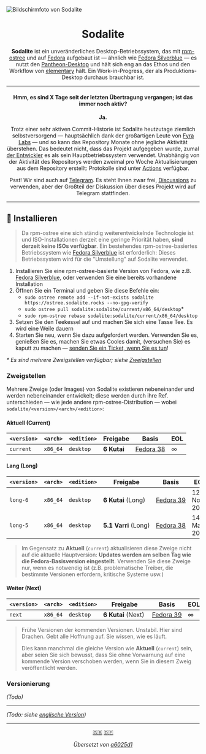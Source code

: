 ![Bildschirmfoto von Sodalite](https://git.zio.sh/sodaliterocks/lfs/media/branch/main/graphics/screenshot/screenshot.png?u=7)

<h1 align="center">
    Sodalite
</h1>

<p align="center">
    <strong>Sodalite</strong> ist ein unveränderliches Desktop-Betriebssystem, das mit <a href="https://coreos.github.io/rpm-ostree/">rpm-ostree</a> und auf <a href="https://getfedora.org/">Fedora</a> aufgebaut ist &mdash; ähnlich wie <a href="https://silverblue.fedoraproject.org/">Fedora Silverblue</a> &mdash; es nutzt den <a href="https://elementary.io/docs/learning-the-basics">Pantheon-Desktop</a> und hält sich eng an das Ethos und den Workflow von <a href="https://elementary.io/open-source">elementary</a> hält. Ein Work-in-Progress, der als Produktions-Desktop durchaus brauchbar ist.
</p>

---

<h4 align="center">
    Hmm, es sind X Tage seit der letzten Übertragung vergangen; ist das immer noch aktiv?
</h4>

<p align="center">
    <strong>Ja.</strong>
</p>

<p align="center">
    Trotz einer sehr aktiven Commit-Historie ist Sodalite heutzutage ziemlich selbstversorgend &mdash; hauptsächlich dank der großartigen Leute von <a href="https://fyralabs.com">Fyra Labs</a> &mdash; und so kann das Repository Monate ohne jegliche Aktivität überstehen. Das bedeutet nicht, dass das Projekt aufgegeben wurde, zumal <a href="https://github.com/electricduck">der Entwickler</a> es als sein Hauptbetriebssystem verwendet. Unabhängig von der Aktivität des Repositorys werden zweimal pro Woche Aktualisierungen aus dem Repository erstellt: Protokolle sind unter <a href="https://github.com/sodaliterocks/sodalite/actions">Actions</a> verfügbar.
</p>

<p align="center">
    Psst! Wir sind auch auf <a href="https://t.me/sodalitechat">Telegram</a>. Es steht Ihnen zwar frei, <a href="https://github.com/sodaliterocks/sodalite/discussions">Discussions</a> zu verwenden, aber der Großteil der Diskussion über dieses Projekt wird auf Telegram stattfinden.
</p>

---

## 🎉 Installieren

> Da rpm-ostree eine sich ständig weiterentwickelnde Technologie ist und ISO-Installationen derzeit eine geringe Priorität haben, **sind derzeit keine ISOs verfügbar**. Ein bestehendes rpm-ostree-basiertes Betriebssystem wie [Fedora Silverblue](https://silverblue.fedoraproject.org/) ist erforderlich: Dieses Betriebssystem wird für die "Umstellung" auf Sodalite verwendet.

1. Installieren Sie eine rpm-ostree-basierte Version von Fedora, wie z.B. [Fedora Silverblue](https://silverblue.fedoraproject.org/), oder verwenden Sie eine bereits vorhandene Installation
2. Öffnen Sie ein Terminal und geben Sie diese Befehle ein:
   - `sudo ostree remote add --if-not-exists sodalite https://ostree.sodalite.rocks --no-gpg-verify`
   - `sudo ostree pull sodalite:sodalite/current/x86_64/desktop`*
   - `sudo rpm-ostree rebase sodalite:sodalite/current/x86_64/desktop`
3. Setzen Sie den Teekessel auf und machen Sie sich eine Tasse Tee. Es wird eine Weile dauern
4. Starten Sie neu, wenn Sie dazu aufgefordert werden. Verwenden Sie es, genießen Sie es, machen Sie etwas Cooles damit, (versuchen Sie) es kaputt zu machen &mdash; [senden Sie ein Ticket, wenn Sie es tun](https://github.com/sodaliterocks/sodalite/issues/new)!

_* Es sind mehrere Zweigstellen verfügbar; siehe [Zweigstellen](#zweigstellen)_

### Zweigstellen

Mehrere Zweige (oder Images) von Sodalite existieren nebeneinander und werden nebeneinander entwickelt; diese werden durch ihre Ref. unterschieden &mdash; wie jede andere rpm-ostree-Distribution &mdash; wobei `sodalite/<version>/<arch>/<edition>`:

#### Aktuell (Current)

|**`<version>`**|**`<arch>`**|**`<edition>`**|Freigabe|Basis|EOL|
|-|-|-|-|-|-|
|`current`|`x86_64`|`desktop`|**6&#160;Kutai**&#160;|[Fedora&#160;38](https://docs.fedoraproject.org/de/releases/f38/)|∞|

#### Lang (Long)

|**`<version>`**|**`<arch>`**|**`<edition>`**|Freigabe|Basis|EOL|
|-|-|-|-|-|-|
|`long-6`|`x86_64`|`desktop`|**6&#160;Kutai**&#160;(Long)|[Fedora&#160;39](https://docs.fedoraproject.org/de/releases/f39/)|12-Nov-2024|
|`long-5`|`x86_64`|`desktop`|**5.1&#160;Varri**&#160;(Long)|[Fedora&#160;38](https://docs.fedoraproject.org/de/releases/f38/)|14-May-2024|

> Im Gegensatz zu **Aktuell** (`current`) aktualisieren diese Zweige nicht auf die aktuelle Hauptversion: **Updates werden am selben Tag wie die Fedora-Basisversion eingestellt**. Verwenden Sie diese Zweige nur, wenn es notwendig ist (z.B. problematische Treiber, die bestimmte Versionen erfordern, kritische Systeme usw.)

#### Weiter (Next)

|**`<version>`**|**`<arch>`**|**`<edition>`**|Freigabe|Basis|EOL|
|-|-|-|-|-|-|
|`next`|`x86_64`|`desktop`|**6&#160;Kutai**&#160;(Next)&#160;|[Fedora&#160;39](https://docs.fedoraproject.org/de/releases/f39/)|∞|

> Frühe Versionen der kommenden Versionen. Unstabil. Hier sind Drachen. Gebt alle Hoffnung auf. Sie wissen, wie es läuft.
>
> Dies kann manchmal die gleiche Version wie **Aktuell** (`current`) sein, aber seien Sie sich bewusst, dass Sie ohne Vorwarnung auf eine kommende Version verschoben werden, wenn Sie in diesem Zweig veröffentlicht werden.

### Versionierung

_(Todo)_

---

_(Todo: siehe [englische Version](../../README.md))_

---

<p align="center">
  <a href="../../README.md">🇬🇧</a>
  <a href="README.de.md">🇩🇪</a>
</p>

<p align="center">
    <i>Übersetzt von <a href="https://github.com/sodaliterocks/sodalite/blob/a6025d11a88ed0173d22389091480a6ef2a06371/README.md">a6025d1</a></i>
</p>
